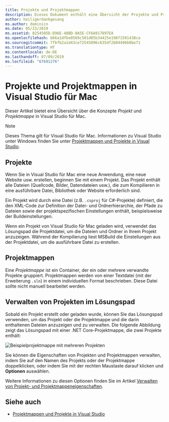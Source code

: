 ```yaml
---
title: Projekte und Projektmappen
description: Dieses Dokument enthält eine Übersicht der Projekte und Projektmappen in Visual Studio für Mac.
author: heiligerdankgesang
ms.author: dominicn
ms.date: 05/23/2019
ms.assetid: 8254505D-D96E-48BD-8A5E-CF6A917897EA
ms.openlocfilehash: b66a1dfbe0569c501d05b34425e198f1501438ca
ms.sourcegitcommit: 7fbfb2a1d43ce72545096c635df2b04496b0be71
ms.translationtype: HT
ms.contentlocale: de-DE
ms.lasthandoff: 07/09/2019
ms.locfileid: "67691276"
---
```

# <a name="projects-and-solutions-in-visual-studio-for-mac"></a>Projekte und Projektmappen in Visual Studio für Mac

Dieser Artikel bietet eine Übersicht über die Konzepte *Projekt* und *Projektmappe* in Visual Studio für Mac.

> [!NOTE] 
> Dieses Thema gilt für Visual Studio für Mac. Informationen zu Visual Studio unter Windows finden Sie unter [Projektmappen und Projekte in Visual Studio](/visualstudio/ide/solutions-and-projects-in-visual-studio).

## <a name="projects"></a>Projekte

Wenn Sie in Visual Studio für Mac eine neue Anwendung, eine neue Website usw. erstellen, beginnen Sie mit einem Projekt. Das Projekt enthält alle Dateien (Quellcode, Bilder, Datendateien usw.), die zum Kompilieren in eine ausführbare Datei, Bibliothek oder Website erforderlich sind.

Ein Projekt wird durch eine Datei (z.B. `.csproj` für C#-Projekte) definiert, die den XML-Code zur Definition der Datei- und Ordnerhierarchie, der Pfade zu Dateien sowie der projektspezifischen Einstellungen enthält, beispielsweise der Buildeinstellungen.

Wenn ein Projekt von Visual Studio für Mac geladen wird, verwendet das Lösungspad die Projektdatei, um die Dateien und Ordner in Ihrem Projekt anzuzeigen. Während der Kompilierung liest MSBuild die Einstellungen aus der Projektdatei, um die ausführbare Datei zu erstellen.

## <a name="solutions"></a>Projektmappen

Eine *Projektmappe* ist ein Container, der ein oder mehrere verwandte Projekte gruppiert. Projektmappen werden von einer Textdatei (mit der Erweiterung `.sln`) in einem individuellen Format beschrieben. Diese Datei sollte nicht manuell bearbeitet werden.

## <a name="managing-projects-in-the-solution-pad"></a>Verwalten von Projekten im Lösungspad

Sobald ein Projekt erstellt oder geladen wurde, können Sie das Lösungspad verwenden, um das Projekt oder die Projektmappe und die darin enthaltenen Dateien anzuzeigen und zu verwalten. Die folgende Abbildung zeigt das Lösungspad mit einer .NET Core-Projektmappe, die zwei Projekte enthält:

![Beispielprojektmappe mit mehreren Projekten](media/solution-example.png)

Sie können die Eigenschaften von Projekten und Projektmappen verwalten, indem Sie auf den Namen des Projekts oder der Projektmappe doppelklicken, oder indem Sie mit der rechten Maustaste darauf klicken und **Optionen** auswählen.

Weitere Informationen zu diesen Optionen finden Sie im Artikel [Verwalten von Projekt- und Projektmappeneigenschaften](managing-solutions-and-project-properties.md).

## <a name="see-also"></a>Siehe auch

- [Projektmappen und Projekte in Visual Studio](/visualstudio/ide/solutions-and-projects-in-visual-studio)
